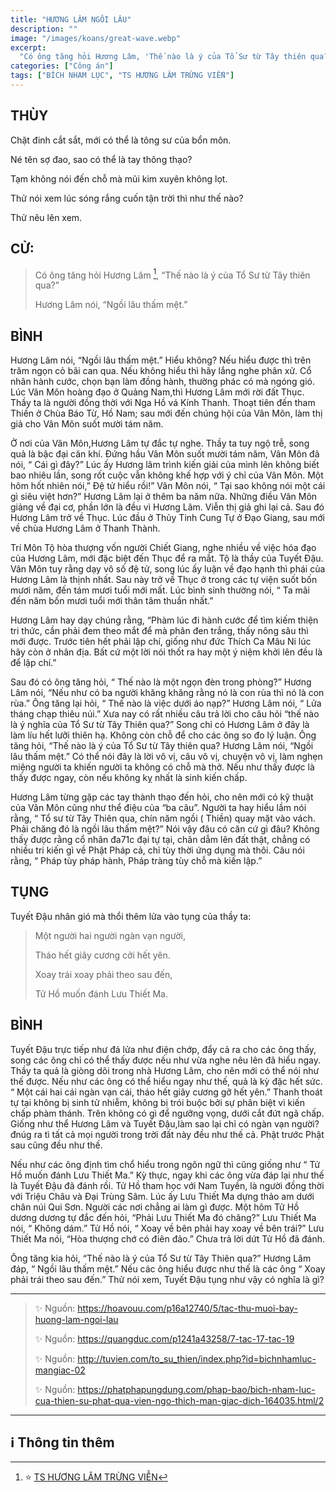 ```yaml
---
title: "HƯƠNG LÂM NGỒI LÂU"
description: ""
image: "/images/koans/great-wave.webp"
excerpt: 
  "Có ông tăng hỏi Hương Lâm, 'Thế nào là ý của Tổ Sư từ Tây thiên qua?'. Hương Lâm nói, 'Ngồi lâu thấm mệt'"
categories: ["Công án"]
tags: ["BÍCH NHAM LỤC", "TS HƯƠNG LÂM TRỪNG VIỄN"]
---
```


## THÙY

Chặt đinh cắt sắt, mới có thể là tông sư của bổn môn. 

Né tên sợ đao, sao có thể là tay thông thạo?

Tạm không nói đến chỗ mà mũi kim xuyên không lọt.

Thử nói xem lúc sóng rắng cuốn tận trời thì như thế nào? 

Thử nêu lên xem.

## CỬ:

> Có ông tăng hỏi Hương Lâm [^1], “Thế nào là ý của Tổ Sư từ Tây thiên qua?” 
> 
> Hương Lâm nói, “Ngồi lâu thấm mệt.”

## BÌNH

Hương Lâm nói, “Ngồi lâu thấm mệt.” Hiểu không? Nếu hiểu được thì trên trăm ngọn cỏ bãi can qua. Nếu không hiểu thì hãy lắng nghe phân xử. Cổ nhân hành cước, chọn bạn làm đồng hành, thường phác có mà ngóng gió. Lúc Vân Môn hoàng đạo ở Quảng Nam,thì Hương Lâm mới rời đất Thục. Thầy ta là người đồng thời với Nga Hồ vá Kính Thanh. Thoạt tiên đến tham Thiền ở Chùa Báo Từ, Hồ Nam; sau mới đến chúng hội của Vân Môn, làm thị giả cho Vân Môn suốt mười tám năm.

Ở nơi của Vân Môn,Hương Lâm tự đắc tự nghe. Thầy ta tuy ngộ trễ, song quả là bậc đại căn khí. Đứng hầu Vân Môn suốt mười tám năm, Vân Môn đã nói, “ Cái gì đây?” Lúc ấy Hương lâm trình kiến giải của mình lên không biết bao nhiêu lần, song rốt cuộc vẫn không khế hợp với ý chỉ của Vân Môn. Một hôm hốt nhiên nói,” Đệ tử hiểu rồi!” Vân Môn nói, “ Tại sao không nói một cái gì siêu việt hơn?” Hương Lâm lại ở thêm ba năm nữa. Những điều Vân Môn giảng về đại cơ, phần lớn là đều vì Hương Lâm. Viễn thị giả ghi lại cả. Sau đó Hương Lâm trở về Thục. Lúc đầu ở Thủy Tinh Cung Tự ở Đạo Giang, sau mới về chùa Hương Lâm ở Thanh Thành.

Trí Môn Tộ hòa thượng vốn người Chiết Giang, nghe nhiều về việc hóa đạo của Hương Lâm, mới đặc biệt đến Thục để ra mắt. Tộ là thầy của Tuyết Đậu. Vân Môn tuy rằng dạy vô số đệ tử, song lúc ấy luận về đạo hạnh thì phái của Hương Lâm là thịnh nhất. Sau này trở về Thục ở trong các tự viện suốt bốn mươi năm, đến tám mươi tuổi mới mất. Lúc bình sinh thường nói, “ Ta mãi đến năm bốn mươi tuổi mới thân tâm thuần nhất.”

Hương Lâm hay dạy chúng rằng, “Phàm lúc đi hành cước để tìm kiếm thiện tri thức, cần phải đem theo mắt để mà phân đen trắng, thấy nông sâu thì mới được. Trước tiên hết phải lập chí, giống như đức Thích Ca Mâu Ni lúc hãy còn ở nhân địa. Bất cứ một lời nói thốt ra hay một ý niệm khởi lên đều là để lập chí.”

Sau đó có ông tăng hỏi, “ Thế nào là một ngọn đèn trong phòng?” Hương Lâm nói, “Nếu như có ba người khăng khăng rằng nó là con rùa thì nó là con rùa.” Ông tăng lại hỏi, “ Thế nào là việc dưới áo nạp?” Hương Lâm nói, “ Lửa tháng chạp thiêu núi.” Xưa nay có rất nhiều câu trả lời cho câu hỏi “thế nào là ý nghĩa của Tổ Sư từ Tây Thiên qua?” Song chỉ có Hương Lâm ở đây là làm líu hết lưỡi thiên hạ. Không còn chỗ để cho các ông so đo lý luận. Ông tăng hỏi, “Thế nào là ý của Tổ Sư từ Tây thiên qua? Hương Lâm nói, “Ngồi lâu thấm mệt.” Có thể nói đây là lời vô vị, câu vô vị, chuyện vô vị, làm nghẹn miệng người ta khiến người ta không có chỗ mà thở. Nếu như thấy được là thấy được ngay, còn nếu không kỵ nhất là sinh kiến chấp.

Hương Lâm từng gặp các tay thành thạo đến hỏi, cho nên mới có kỹ thuật của Vân Môn cũng như thể điệu của “ba câu”. Người ta hay hiểu lầm nói rằng, “ Tổ sư từ Tây Thiên qua, chín năm ngồi ( Thiền) quay mặt vào vách. Phải chăng đó là ngồi lâu thấm mệt?” Nói vậy đâu có căn cứ gì đâu? Không thấy được rằng cổ nhân đa71c đại tự tại, chân dẫm lên đất thật, chẳng có nhiều tri kiến gì về Phật Pháp cả, chỉ tùy thời ứng dụng mà thôi. Câu nói rằng, “ Pháp tùy pháp hành, Pháp tràng tùy chỗ mà kiến lập.” 

## TỤNG

Tuyết Đậu nhân gió mà thổi thêm lửa vào tụng của thầy ta:

> Một người hai người ngàn vạn người,
>
> Tháo hết giây cương cởi hết yên.
>
> Xoay trái xoay phải theo sau đến,
>
> Tử Hồ muốn đánh Lưu Thiết Ma.

## BÌNH

Tuyết Đậu trực tiếp như đá lửa như điện chớp, đẩy cả ra cho các ông thấy, song các ông chỉ có thể thấy được nếu như vừa nghe nêu lên đã hiểu ngay. Thầy ta quả là giòng dõi trong nhà Hương Lâm, cho nên mới có thể nói như thế được. Nếu như các ông có thể hiểu ngay như thế, quả là kỳ đặc hết sức. “ Một cái hai cái ngàn vạn cái, tháo hết giây cương gỡ hết yên.” Thanh thoát tự tại không bị sinh tử nhiễm, không bị trói buộc bởi sự phân biệt vì kiến chấp phàm thánh. Trên không có gì để ngưỡng vọng, dưới cắt đứt ngã chấp. Giống như thể Hương Lâm và Tuyết Đậu,làm sao lại chỉ có ngàn vạn người? đnúg ra tì tất cả mọi người trong trời đất này đều như thế cả. Phật trước Phật sau cũng đều như thế.

Nếu như các ông định tìm chổ hiểu trong ngôn ngữ thì cũng giống như “ Tử Hồ muốn đánh Lưu Thiết Ma.” Kỳ thực, ngay khi các ông vừa đáp lại như thế là Tuyết Đậu đã đánh rồi. Tử Hồ tham học với Nam Tuyền, là người đồng thời với Triệu Châu và Đại Trùng Sâm. Lúc ấy Lưu Thiết Ma dựng thảo am dưới chân núi Qui Sơn. Người các nơi chẳng ai làm gì được. Một hôm Tử Hồ dương dương tự đắc đến hỏi, “Phải Lưu Thiết Ma đó chăng?” Lưu Thiết Ma nói, “ Không dám.” Tử Hồ nói, “ Xoay về bên phải hay xoay về bên trái?” Lưu Thiết Ma nói, “Hòa thượng chớ có điên đảo.” Chưa trả lời dứt Tử Hồ đã đánh.

Ông tăng kia hỏi, “Thế nào là ý của Tổ Sư từ Tây Thiên qua?” Hương Lâm đáp, “ Ngồi lâu thấm mệt.” Nếu các ông hiểu được như thế là các ông “ Xoay phải trái theo sau đến.” Thử nói xem, Tuyết Đậu tụng như vậy có nghĩa là gì?

***

> ✨ Nguồn:  https://hoavouu.com/p16a12740/5/tac-thu-muoi-bay-huong-lam-ngoi-lau
>
> ✨ Nguồn:  https://quangduc.com/p1241a43258/7-tac-17-tac-19
>
> ✨ Nguồn:  http://tuvien.com/to_su_thien/index.php?id=bichnhamluc-mangiac-02
>
> ✨ Nguồn:  https://phatphapungdung.com/phap-bao/bich-nham-luc-cua-thien-su-phat-qua-vien-ngo-thich-man-giac-dich-164035.html/2

***

## ℹ️ Thông tin thêm

[^1]: ⭐️ <a href="https://blog.phapthihoi.org/gt-member/ts-huong-lam-trung-vien/" target="_blank">TS HƯƠNG LÂM TRỪNG VIỄN</a>


